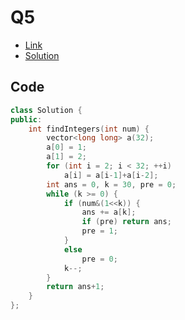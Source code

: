 # Q5

- [Link](https://leetcode.com/problems/non-negative-integers-without-consecutive-ones/)
- [Solution](https://leetcode.com/problems/non-negative-integers-without-consecutive-ones/submissions/881866263/)

## Code
```cpp
class Solution {
public:
    int findIntegers(int num) {
        vector<long long> a(32);
        a[0] = 1;
        a[1] = 2;
        for (int i = 2; i < 32; ++i)
            a[i] = a[i-1]+a[i-2];
        int ans = 0, k = 30, pre = 0;
        while (k >= 0) {
            if (num&(1<<k)) {
                ans += a[k];
                if (pre) return ans;
                pre = 1;
            }
            else
                pre = 0;
            k--;
        }
        return ans+1;
    }
};
```